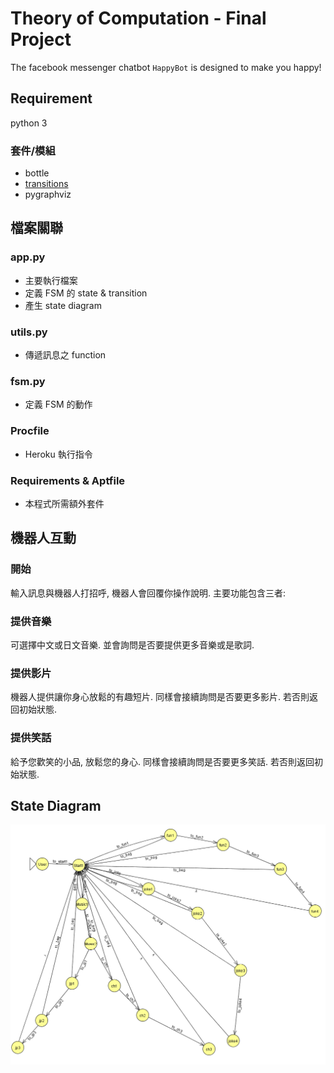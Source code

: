 # Theory of Computation - Final Project
The facebook messenger chatbot `HappyBot` is designed to make you happy!   

## Requirement
 python 3

### 套件/模組
- bottle
- [transitions](https://github.com/tyarkoni/transitions) 
- pygraphviz

## 檔案關聯


### app.py
 - 主要執行檔案
 - 定義 FSM 的 state & transition
 - 產生 state diagram

### utils.py
 - 傳遞訊息之 function

### fsm.py
 - 定義 FSM 的動作

### Procfile
 - Heroku 執行指令
 
### Requirements & Aptfile
 - 本程式所需額外套件
 

## 機器人互動
 
### 開始
輸入訊息與機器人打招呼, 機器人會回覆你操作說明. 主要功能包含三者:

### 提供音樂
可選擇中文或日文音樂. 並會詢問是否要提供更多音樂或是歌詞.

### 提供影片
機器人提供讓你身心放鬆的有趣短片. 同樣會接續詢問是否要更多影片. 若否則返回初始狀態.

### 提供笑話
給予您歡笑的小品, 放鬆您的身心. 同樣會接續詢問是否要更多笑話. 若否則返回初始狀態.

## State Diagram
![](state_diagram.png)